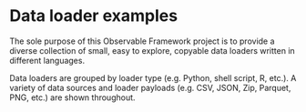 # Data loader examples

The sole purpose of this Observable Framework project is to provide a diverse collection of small, easy to explore, copyable data loaders written in different languages. 

Data loaders are grouped by loader type (e.g. Python, shell script, R, etc.). A variety of data sources and loader payloads (e.g. CSV, JSON, Zip, Parquet, PNG, etc.) are shown throughout. 